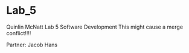# Lab_5
Quinlin McNatt
Lab 5 Software Development
This might cause a merge conflict!!!!


Partner: Jacob Hans
